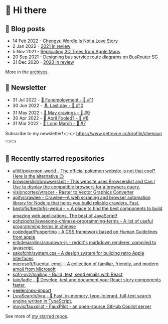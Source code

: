 # 👋 Hi there

## 📝 Blog posts

<!-- feed start -->
- 14 Feb 2022 - [Chengyu Wordle Is Not a Love Story](https://cheeaun.com/blog/2022/02/chengyu-wordle-is-not-a-love-story/)
- 2 Jan 2022 - [2021 in review](https://cheeaun.com/blog/2022/01/2021-in-review/)
- 5 Nov 2021 - [Replicating 3D Trees from Apple Maps](https://cheeaun.com/blog/2021/11/replicating-3d-trees-apple-maps/)
- 20 Sep 2021 - [Designing bus service route diagrams on BusRouter SG](https://cheeaun.com/blog/2021/09/bus-service-route-diagrams-busrouter-sg/)
- 31 Dec 2020 - [2020 in review](https://cheeaun.com/blog/2020/12/2020-in-review/)
<!-- feed end -->

More in the [archives](https://cheeaun.com/blog/archives/).

## 📰 Newsletter

<!-- newsletter start -->
- 31 Jul 2022 - [🕺 Funemployment - 🥫 #11](https://www.getrevue.co/profile/cheeaun/issues/funemployment-11-1247643)
- 30 Jun 2022 - [🏝️ Last day - 🥫 #10](https://www.getrevue.co/profile/cheeaun/issues/last-day-10-1202564)
- 31 May 2022 - [🍜 May cravings - 🥫 #9](https://www.getrevue.co/profile/cheeaun/issues/may-cravings-9-1158473)
- 30 Apr 2022 - [🤔 April Fooled? - 🥫 #8](https://www.getrevue.co/profile/cheeaun/issues/april-fooled-8-1112032)
- 31 Mar 2022 - [🚶 Long March - 🥫 #7](https://www.getrevue.co/profile/cheeaun/issues/long-march-7-1061697)
<!-- newsletter end -->

Subscribe to my newsletter! 👉👉 https://www.getrevue.co/profile/cheeaun 👈👈

## 🌟 Recently starred repositories

<!-- starred repos start -->
- [afiiif/pokemon-world - The official pokemon website is not that cool? Here is the alternative 😉](https://github.com/afiiif/pokemon-world)
- [browserslist/browsersl.ist - This website uses Browserslist and Can I Use to display the compatible browsers for a browsers query.](https://github.com/browserslist/browsersl.ist)
- [visioncortex/vtracer - Raster to Vector Graphics Converter](https://github.com/visioncortex/vtracer)
- [apify/crawlee - Crawlee—A web scraping and browser automation library for Node.js that helps you build reliable crawlers. Fast.](https://github.com/apify/crawlee)
- [bestofjs/bestofjs-webui - :star: A place to find the best components to build amazing web applications. The best of JavaScript!](https://github.com/bestofjs/bestofjs-webui)
- [pohzipohzi/awesome-chinese-programming-terms - A list of useful programming terms in chinese](https://github.com/pohzipohzi/awesome-chinese-programming-terms)
- [codedgar/Puppertino - A CSS framework based on Human Guidelines from apple](https://github.com/codedgar/Puppertino)
- [erikdesjardins/snudown-js - reddit's markdown renderer. compiled to javascript.](https://github.com/erikdesjardins/snudown-js)
- [sakofchit/system.css - A design system for building retro Apple interfaces](https://github.com/sakofchit/system.css)
- [microsoft/fluentui-emoji - A collection of familiar, friendly, and modern emoji from Microsoft](https://github.com/microsoft/fluentui-emoji)
- [sofn-xyz/mailing - Build, test, send emails with React](https://github.com/sofn-xyz/mailing)
- [tajo/ladle - 🥄 Develop, test and document your React story components faster.](https://github.com/tajo/ladle)
- [geelen/npx-import](https://github.com/geelen/npx-import)
- [LyraSearch/lyra - 🌌  Fast, in-memory, typo-tolerant, full-text search engine written in TypeScript.](https://github.com/LyraSearch/lyra)
- [moyix/fauxpilot - FauxPilot - an open-source GitHub Copilot server](https://github.com/moyix/fauxpilot)
<!-- starred repos end -->

See more of [my starred repos](https://github.com/stars/cheeaun/).